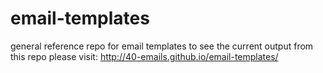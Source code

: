 # email-templates
general reference repo for email templates
to see the current output from this repo please visit: http://40-emails.github.io/email-templates/
